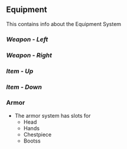 ## **Equipment**

This contains info about the Equipment System

### _Weapon - Left_

### _Weapon - Right_

### _Item - Up_

### _Item - Down_

### Armor

- The armor system has slots for
  - Head
  - Hands
  - Chestpiece
  - Bootss
